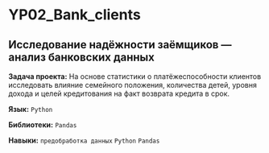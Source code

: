 # YP02_Bank_clients
## Исследование надёжности заёмщиков — анализ банковских данных
**Задача проекта:** На основе статистики о платёжеспособности клиентов исследовать влияние семейного положения, количества детей, уровня дохода и целей кредитования на факт возврата кредита в срок.

**Язык:** `Python`

**Библиотеки:** `Pandas`

**Навыки:** `предобработка данных` `Python` `Pandas`
